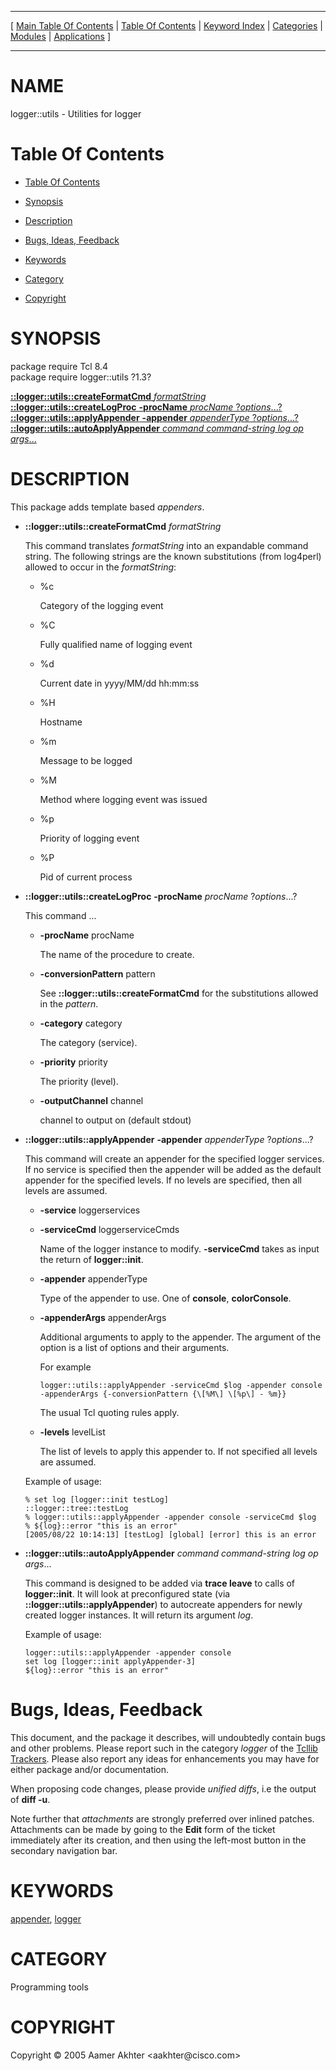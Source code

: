 
[//000000001]: # (logger::utils \- Object Oriented logging facility)
[//000000002]: # (Generated from file 'loggerUtils\.man' by tcllib/doctools with format 'markdown')
[//000000003]: # (Copyright &copy; 2005 Aamer Akhter <aakhter@cisco\.com>)
[//000000004]: # (logger::utils\(n\) 1\.3 tcllib "Object Oriented logging facility")

<hr> [ <a href="../../../../toc.md">Main Table Of Contents</a> &#124; <a
href="../../../toc.md">Table Of Contents</a> &#124; <a
href="../../../../index.md">Keyword Index</a> &#124; <a
href="../../../../toc0.md">Categories</a> &#124; <a
href="../../../../toc1.md">Modules</a> &#124; <a
href="../../../../toc2.md">Applications</a> ] <hr>

# NAME

logger::utils \- Utilities for logger

# <a name='toc'></a>Table Of Contents

  - [Table Of Contents](#toc)

  - [Synopsis](#synopsis)

  - [Description](#section1)

  - [Bugs, Ideas, Feedback](#section2)

  - [Keywords](#keywords)

  - [Category](#category)

  - [Copyright](#copyright)

# <a name='synopsis'></a>SYNOPSIS

package require Tcl 8\.4  
package require logger::utils ?1\.3?  

[__::logger::utils::createFormatCmd__ *formatString*](#1)  
[__::logger::utils::createLogProc__ __\-procName__ *procName* ?*options*\.\.\.?](#2)  
[__::logger::utils::applyAppender__ __\-appender__ *appenderType* ?*options*\.\.\.?](#3)  
[__::logger::utils::autoApplyAppender__ *command* *command\-string* *log* *op* *args*\.\.\.](#4)  

# <a name='description'></a>DESCRIPTION

This package adds template based *appenders*\.

  - <a name='1'></a>__::logger::utils::createFormatCmd__ *formatString*

    This command translates *formatString* into an expandable command string\.
    The following strings are the known substitutions \(from log4perl\) allowed to
    occur in the *formatString*:

      * %c

        Category of the logging event

      * %C

        Fully qualified name of logging event

      * %d

        Current date in yyyy/MM/dd hh:mm:ss

      * %H

        Hostname

      * %m

        Message to be logged

      * %M

        Method where logging event was issued

      * %p

        Priority of logging event

      * %P

        Pid of current process

  - <a name='2'></a>__::logger::utils::createLogProc__ __\-procName__ *procName* ?*options*\.\.\.?

    This command \.\.\.

      * __\-procName__ procName

        The name of the procedure to create\.

      * __\-conversionPattern__ pattern

        See __::logger::utils::createFormatCmd__ for the substitutions
        allowed in the *pattern*\.

      * __\-category__ category

        The category \(service\)\.

      * __\-priority__ priority

        The priority \(level\)\.

      * __\-outputChannel__ channel

        channel to output on \(default stdout\)

  - <a name='3'></a>__::logger::utils::applyAppender__ __\-appender__ *appenderType* ?*options*\.\.\.?

    This command will create an appender for the specified logger services\. If
    no service is specified then the appender will be added as the default
    appender for the specified levels\. If no levels are specified, then all
    levels are assumed\.

      * __\-service__ loggerservices

      * __\-serviceCmd__ loggerserviceCmds

        Name of the logger instance to modify\. __\-serviceCmd__ takes as
        input the return of __logger::init__\.

      * __\-appender__ appenderType

        Type of the appender to use\. One of __console__,
        __colorConsole__\.

      * __\-appenderArgs__ appenderArgs

        Additional arguments to apply to the appender\. The argument of the
        option is a list of options and their arguments\.

        For example

            logger::utils::applyAppender -serviceCmd $log -appender console -appenderArgs {-conversionPattern {\[%M\] \[%p\] - %m}}

        The usual Tcl quoting rules apply\.

      * __\-levels__ levelList

        The list of levels to apply this appender to\. If not specified all
        levels are assumed\.

    Example of usage:

        % set log [logger::init testLog]
        ::logger::tree::testLog
        % logger::utils::applyAppender -appender console -serviceCmd $log
        % ${log}::error "this is an error"
        [2005/08/22 10:14:13] [testLog] [global] [error] this is an error

  - <a name='4'></a>__::logger::utils::autoApplyAppender__ *command* *command\-string* *log* *op* *args*\.\.\.

    This command is designed to be added via __trace leave__ to calls of
    __logger::init__\. It will look at preconfigured state \(via
    __::logger::utils::applyAppender__\) to autocreate appenders for newly
    created logger instances\. It will return its argument *log*\.

    Example of usage:

        logger::utils::applyAppender -appender console
        set log [logger::init applyAppender-3]
        ${log}::error "this is an error"

# <a name='section2'></a>Bugs, Ideas, Feedback

This document, and the package it describes, will undoubtedly contain bugs and
other problems\. Please report such in the category *logger* of the [Tcllib
Trackers](http://core\.tcl\.tk/tcllib/reportlist)\. Please also report any ideas
for enhancements you may have for either package and/or documentation\.

When proposing code changes, please provide *unified diffs*, i\.e the output of
__diff \-u__\.

Note further that *attachments* are strongly preferred over inlined patches\.
Attachments can be made by going to the __Edit__ form of the ticket
immediately after its creation, and then using the left\-most button in the
secondary navigation bar\.

# <a name='keywords'></a>KEYWORDS

[appender](\.\./\.\./\.\./\.\./index\.md\#appender),
[logger](\.\./\.\./\.\./\.\./index\.md\#logger)

# <a name='category'></a>CATEGORY

Programming tools

# <a name='copyright'></a>COPYRIGHT

Copyright &copy; 2005 Aamer Akhter <aakhter@cisco\.com>
